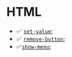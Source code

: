 # HTML

- ✅ [`set-value`](https://putout.cloudcmd.io/#/gist/29850822bca99f83dbea1b17fda61904/6cdec0ef8c1903cbc9b9df6dfcde6056b8165386);
- ✅ [`remove-button`](https://putout.cloudcmd.io/#/gist/fa2b037a629306cbd43cf42c457c08b9/0cac9c986141d69f9747538816e66b14c4cbd256);
- ✅[`show-menu`](https://putout.cloudcmd.io/#/gist/884fd40c07b94951de1a9ce99afab015/21d4881b44955b1426f80e87c76b7ad86eeea464);
